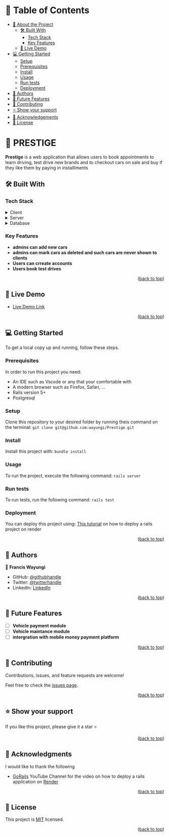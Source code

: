 <a name="readme-top"></a>

<!-- TABLE OF CONTENTS -->

# 📗 Table of Contents

- [📖 About the Project](#about-project)
  - [🛠 Built With](#built-with)
    - [Tech Stack](#tech-stack)
    - [Key Features](#key-features)
  - [🚀 Live Demo](#live-demo)
- [💻 Getting Started](#getting-started)
  - [Setup](#setup)
  - [Prerequisites](#prerequisites)
  - [Install](#install)
  - [Usage](#usage)
  - [Run tests](#run-tests)
  - [Deployment](#deployment)
- [👥 Authors](#authors)
- [🔭 Future Features](#future-features)
- [🤝 Contributing](#contributing)
- [⭐️ Show your support](#support)
- [🙏 Acknowledgements](#acknowledgements)
- [📝 License](#license)

<!-- PROJECT DESCRIPTION -->

# 📖 PRESTIGE <a name="about-project"></a>


**Prestige** is a web application that allows users to book appointments to learn driving, test drive new brands and to checkout cars on sale and buy if they like them by paying in installlments

## 🛠 Built With <a name="built-with"></a>

### Tech Stack <a name="tech-stack"></a>


<details>
  <summary>Client</summary>
  <ul>
    <li><a href="https://developer.mozilla.org/en-US/docs/Web/HTML">HTML</a></li>
    <li><a href="https://css-tricks.com/snippets/css/complete-guide-grid/">CSS grid</a></li>
    <li><a href="https://css-tricks.com/snippets/css/a-guide-to-flexbox/">flex box</a></li>
    <li><a href="https://developer.mozilla.org/en-US/docs/Web/JavaScript">Javascript</a></li>
  </ul>
</details>

<details>
  <summary>Server</summary>
  <ul>
    <li><a href="https://guides.rubyonrails.org/">Ruby on Rails</a></li>
  </ul>
</details>

<details>
<summary>Database</summary>
  <ul>
    <li><a href="https://www.postgresql.org/">PostgreSQL</a></li>
  </ul>
</details>

<!-- Features -->

### Key Features <a name="key-features"></a>


- **admins can add new cars**
- **admins can mark cars as deleted and such cars are never shown to clients**
- **Users can crreate accounts**
- **Users book test drives**


<p align="right">(<a href="#readme-top">back to top</a>)</p>

## 🚀 Live Demo <a name="live-demo"></a>
- [Live Demo Link](https://google.com)

<p align="right">(<a href="#readme-top">back to top</a>)</p>

<!-- GETTING STARTED -->

## 💻 Getting Started <a name="getting-started"></a>


To get a local copy up and running, follow these steps.

### Prerequisites

In order to run this project you need:
 - An IDE such as Vscode or any that your comfortable with
 - A modern browser such as Firefox, Safari, ...
 - Rails version 5+
 - Postgresql

### Setup

Clone this repository to your desired folder by running theis command on the terminal:  `git clone git@github.com:wayungi/Prestige.git`


### Install

Install this project with: `bundle install`


### Usage

To run the project, execute the following command: `rails server`


### Run tests

To run tests, run the following command: `rails test`


### Deployment

You can deploy this project using: <a href="https://www.youtube.com/watch?v=QJ4BcTQlKC0&t=406s">This tutorial</a> on how to deploy a rails project on render

<p align="right">(<a href="#readme-top">back to top</a>)</p>

<!-- AUTHORS -->

## 👥 Authors <a name="authors"></a>


👤 **Francis Wayungi**

- GitHub: [@githubhandle](https://github.com/wayungi)
- Twitter: [@twitterhandle](https://twitter.com/FrancisWayungi)
- LinkedIn: [LinkedIn](https://linkedin.com/in/francis-wayungi)

<p align="right">(<a href="#readme-top">back to top</a>)</p>

<!-- FUTURE FEATURES -->

## 🔭 Future Features <a name="future-features"></a>

- [ ] **Vehicle payment module**
- [ ] **Vehicle maintance module**
- [ ] **intergration with mobile money payment platform**

<p align="right">(<a href="#readme-top">back to top</a>)</p>

<!-- CONTRIBUTING -->

## 🤝 Contributing <a name="contributing"></a>

Contributions, issues, and feature requests are welcome!

Feel free to check the [issues page](../../issues/).

<p align="right">(<a href="#readme-top">back to top</a>)</p>

<!-- SUPPORT -->

## ⭐️ Show your support <a name="support"></a>

If you like this project, please give it a star ⭐

<p align="right">(<a href="#readme-top">back to top</a>)</p>

<!-- ACKNOWLEDGEMENTS -->

## 🙏 Acknowledgments <a name="acknowledgements"></a>

I would like to thank the following
 - <a href="https://www.youtube.com/@GorailsTV">GoRails</a> YouTube Channel for the video on how to deploy a rails application on <a href="https://render.com/">Render</a>

<p align="right">(<a href="#readme-top">back to top</a>)</p>

<!-- LICENSE -->

## 📝 License <a name="license"></a>

This project is [MIT](./License) licensed.

<p align="right">(<a href="#readme-top">back to top</a>)</p>
